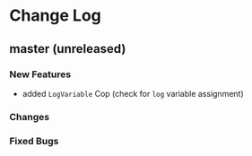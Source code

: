 # Change Log

## master (unreleased)

### New Features

- added `LogVariable` Cop (check for `log` variable assignment)

### Changes

### Fixed Bugs
